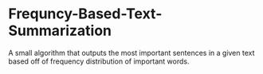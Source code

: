 # Frequncy-Based-Text-Summarization
A small algorithm that outputs the most important sentences in a given text based off of frequency distribution of important words. 
